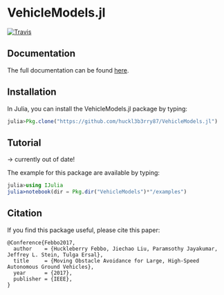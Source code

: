 # VehicleModels.jl


[![Travis](https://travis-ci.org/JuliaMPC/VehicleModels.jl.svg?branch=master)](https://travis-ci.org/JuliaMPC/VehicleModels.jl)

## Documentation

The full documentation can be found [here](https://juliampc.github.io/MPCDocs.jl/stable/).

## Installation

In Julia, you can install the VehicleModels.jl package by typing:
```julia
julia>Pkg.clone("https://github.com/huckl3b3rry87/VehicleModels.jl")
```

## Tutorial
-> currently out of date!

The example for this package are available by typing:
```julia
julia>using IJulia
julia>notebook(dir = Pkg.dir("VehicleModels")*"/examples")
```


## Citation


If you find this package useful, please cite this paper:

```
@Conference{Febbo2017,
  author    = {Huckleberry Febbo, Jiechao Liu, Paramsothy Jayakumar, Jeffrey L. Stein, Tulga Ersal},
  title     = {Moving Obstacle Avoidance for Large, High-Speed Autonomous Ground Vehicles},
  year      = {2017},
  publisher = {IEEE},
}
```

